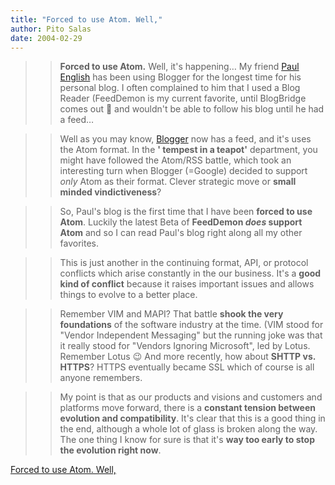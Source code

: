 ```yaml
---
title: "Forced to use Atom. Well,"
author: Pito Salas
date: 2004-02-29
---
```



>>

>> **Forced to use Atom.** Well, it's happening… My friend [Paul
English](<http://www.paulenglish.com/>) has been using Blogger for the longest
time for his personal blog. I often complained to him that I used a Blog
Reader (FeedDemon is my current favorite, until BlogBridge comes out 🙂 and
wouldn't be able to follow his blog until he had a feed…

>>

>>  
>
>>

>> Well as you may know, [Blogger](<http://www.blogger.com/>) now has a feed,
and it's uses the Atom format. In the **' tempest in a teapot'** department,
you might have followed the Atom/RSS battle, which took an interesting turn
when Blogger (=Google) decided to support _only_ Atom as their format. Clever
strategic move or **small minded vindictiveness**?

>>

>>  
>
>>

>> So, Paul's blog is the first time that I have been **forced to use Atom**.
Luckily the latest Beta of **FeedDemon _does_ support Atom** and so I can read
Paul's blog right along all my other favorites.

>>

>>  
>
>>

>> This is just another in the continuing format, API, or protocol conflicts
which arise constantly in the our business. It's a **good kind of conflict**
because it raises important issues and allows things to evolve to a better
place.

>>

>>  
>
>>

>> Remember VIM and MAPI? That battle **shook the very foundations** of the
software industry at the time. (VIM stood for "Vendor Independent Messaging"
but the running joke was that it really stood for "Vendors Ignoring
Microsoft", led by Lotus. Remember Lotus 😉 And more recently, how about
**SHTTP vs. HTTPS**? HTTPS eventually became SSL which of course is all anyone
remembers.

>>

>>  
>
>>

>> My point is that as our products and visions and customers and platforms
move forward, there is a **constant tension between evolution and
compatibility**. It's clear that this is a good thing in the end, although a
whole lot of glass is broken along the way. The one thing I know for sure is
that it's **way too early to stop the evolution right now**.


[Forced to use Atom. Well,](None)
